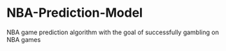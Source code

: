 # NBA-Prediction-Model
NBA game prediction algorithm with the goal of successfully gambling on NBA games
